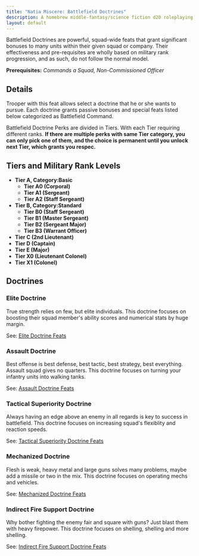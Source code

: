 ```yaml
---
title: "Natia Miscere: Battlefield Doctrines"
description: A homebrew middle-fantasy/science fiction d20 roleplaying game system based on Pathfinder
layout: default
---
```


Battlefield Doctrines are powerful, squad-wide feats that grant significant bonuses to many units within their given squad or company. Their effectiveness and pre-requisites are wholly based on military rank progression, and as such, do not follow the normal model.

**Prerequisites:** *Commands a Squad, Non-Commissioned Officer*

## Details

Trooper with this feat allows select a doctrine that he or she wants to pursue. Each doctrine grants passive bonuses and special feats listed below categorized as Battlefield Command.

Battlefield Doctrine Perks are divided in Tiers. With each Tier requiring different ranks. **If there are multiple perks with same Tier category, you can only pick one of them, and the choice is permanent until you unlock next Tier, which grants you respec.**

## Tiers and Military Rank Levels

+ **Tier A, Category:Basic**
  + **Tier A0 (Corporal)**
  + **Tier A1 (Sergeant)**
  + **Tier A2 (Staff Sergeant)**
+ **Tier B, Category:Standard**
  + **Tier B0 (Staff Sergeant)**
  + **Tier B1 (Master Sergeant)**
  + **Tier B2 (Sergeant Major)**
  + **Tier B3 (Warrant Officer)**
+ **Tier C (2nd Lieutenant)**
+ **Tier D (Captain)**
+ **Tier E (Major)**
+ **Tier X0 (Lieutenant Colonel)**
+ **Tier X1 (Colonel)**

## Doctrines

### **Elite Doctrine**

True strength relies on few, but elite individuals. This doctrine focuses on boosting their squad member's ability scores and numerical stats by huge margin.

See: [Elite Doctrine Feats](/feats/first-layer/trooper/doctrines/elite)

### **Assault Doctrine**

Best offense is best defense, best tactic, best strategy, best everything. Assault squad gives no quarters. This doctrine focuses on turning your infantry units into walking tanks.

See: [Assault Doctrine Feats](/feats/first-layer/trooper/doctrines/assault)

### **Tactical Superiority Doctrine**

Always having an edge above an enemy in all regards is key to success in battlefield. This doctrine focuses on increasing squad's flexiblity and reaction speeds.

See: [Tactical Superiority Doctrine Feats](/feats/first-layer/trooper/doctrines/tactical-superiority)

### **Mechanized Doctrine**

Flesh is weak, heavy metal and large guns solves many problems, maybe add a missile or two in the mix. This doctrine focuses on operating mechs and vehicles.

See: [Mechanized Doctrine Feats](/feats/first-layer/trooper/doctrines/mechanized)

### **Indirect Fire Support Doctrine**

Why bother fighting the enemy fair and square with guns? Just blast them with heavy firepower. This doctrine focuses on shelling, shelling and more shelling.

See: [Indirect Fire Support Doctrine Feats](/feats/first-layer/trooper/doctrines/indirect-fire-support)
